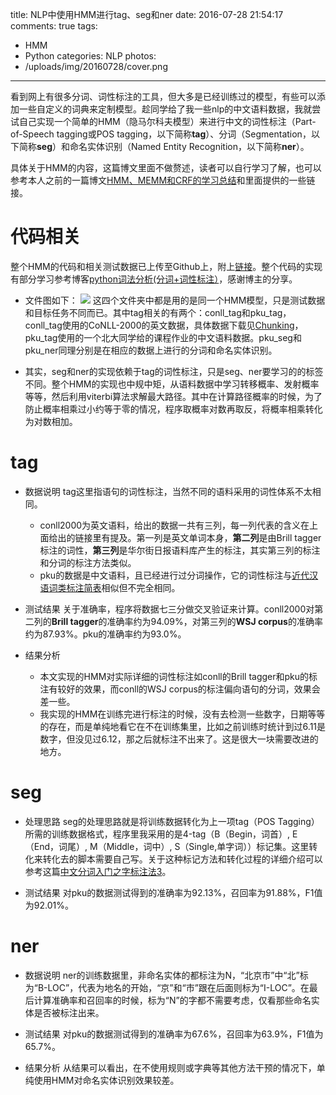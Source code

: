 title: NLP中使用HMM进行tag、seg和ner
date: 2016-07-28 21:54:17
comments: true
tags: 
 - HMM
 - Python
categories: NLP
photos: 
 - /uploads/img/20160728/cover.png
---
看到网上有很多分词、词性标注的工具，但大多是已经训练过的模型，有些可以添加一些自定义的词典来定制模型。趁同学给了我一些nlp的中文语料数据，我就尝试自己实现一个简单的HMM（隐马尔科夫模型）来进行中文的词性标注（Part-of-Speech tagging或POS tagging，以下简称**tag**）、分词（Segmentation，以下简称**seg**）和命名实体识别（Named Entity Recognition，以下简称**ner**）。

具体关于HMM的内容，这篇博文里面不做赘述，读者可以自行学习了解，也可以参考本人之前的一篇博文[HMM、MEMM和CRF的学习总结](http://tripleday.github.io/2016/07/14/hmm-memm-crf/)和里面提供的一些链接。

# 代码相关

整个HMM的代码和相关测试数据已上传至Github上，附上[链接](https://github.com/tripleday/simple_HMM)。整个代码的实现有部分学习参考博客[python词法分析(分词+词性标注）](http://blog.csdn.net/soundfuture/article/details/4135216)，感谢博主的分享。

* 文件图如下：
![](/uploads/img/20160728/file.png)
这四个文件夹中都是用的是同一个HMM模型，只是测试数据和目标任务不同而已。其中tag相关的有两个：conll_tag和pku_tag，conll_tag使用的CoNLL-2000的英文数据，具体数据下载见[Chunking](http://www.cnts.ua.ac.be/conll2000/chunking/)，pku_tag使用的一个北大同学给的课程作业的中文语料数据。pku_seg和pku_ner同理分别是在相应的数据上进行的分词和命名实体识别。

* 其实，seg和ner的实现依赖于tag的词性标注，只是seg、ner要学习的的标签不同。整个HMM的实现也中规中矩，从语料数据中学习转移概率、发射概率等等，然后利用viterbi算法求解最大路径。其中在计算路径概率的时候，为了防止概率相乘过小约等于零的情况，程序取概率对数再取反，将概率相乘转化为对数相加。


# tag

* 数据说明
tag这里指语句的词性标注，当然不同的语料采用的词性体系不太相同。
  * conll2000为英文语料，给出的数据一共有三列，每一列代表的含义在上面给出的链接里有提及。第一列是英文单词本身，**第二列**是由Brill tagger标注的词性，**第三列**是华尔街日报语料库产生的标注，其实第三列的标注和分词的标注方法类似。
  * pku的数据是中文语料，且已经进行过分词操作，它的词性标注与[近代汉语词类标注简表](http://wenku.baidu.com/view/3c5488b75ef7ba0d4b733b1a)相似但不完全相同。

* 测试结果
关于准确率，程序将数据七三分做交叉验证来计算。conll2000对第二列的**Brill tagger**的准确率约为94.09%，对第三列的**WSJ corpus**的准确率约为87.93%。pku的准确率约为93.0%。

* 结果分析
  * 本文实现的HMM对实际详细的词性标注如conll的Brill tagger和pku的标注有较好的效果，而conll的WSJ corpus的标注偏向语句的分词，效果会差一些。
  * 我实现的HMM在训练完进行标注的时候，没有去检测一些数字，日期等等的存在，而是单纯地看它在不在训练集里，比如之前训练时统计到过6.11是数字，但没见过6.12，那之后就标注不出来了。这是很大一块需要改进的地方。

# seg

* 处理思路
seg的处理思路就是将训练数据转化为上一项tag（POS Tagging）所需的训练数据格式，程序里我采用的是4-tag（B（Begin，词首）, E（End，词尾）, M（Middle，词中）, S（Single,单字词））标记集。这里转化来转化去的脚本需要自己写。关于这种标记方法和转化过程的详细介绍可以参考这篇[中文分词入门之字标注法3](http://www.52nlp.cn/%E4%B8%AD%E6%96%87%E5%88%86%E8%AF%8D%E5%85%A5%E9%97%A8%E4%B9%8B%E5%AD%97%E6%A0%87%E6%B3%A8%E6%B3%953)。

* 测试结果
对pku的数据测试得到的准确率为92.13%，召回率为91.88%，F1值为92.01%。

# ner

* 数据说明
ner的训练数据里，非命名实体的都标注为N，“北京市”中“北”标为“B-LOC”，代表为地名的开始，“京”和“市”跟在后面则标为“I-LOC”。在最后计算准确率和召回率的时候，标为“N”的字都不需要考虑，仅看那些命名实体是否被标注出来。

* 测试结果
对pku的数据测试得到的准确率为67.6%，召回率为63.9%，F1值为65.7%。

* 结果分析
从结果可以看出，在不使用规则或字典等其他方法干预的情况下，单纯使用HMM对命名实体识别效果较差。


